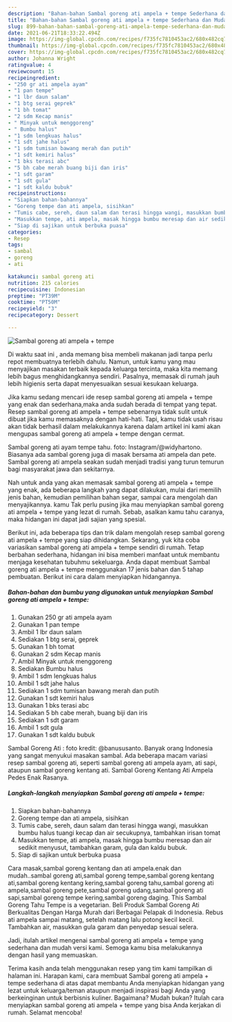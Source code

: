 ```yaml
---
description: "Bahan-bahan Sambal goreng ati ampela + tempe Sederhana dan Mudah Dibuat"
title: "Bahan-bahan Sambal goreng ati ampela + tempe Sederhana dan Mudah Dibuat"
slug: 899-bahan-bahan-sambal-goreng-ati-ampela-tempe-sederhana-dan-mudah-dibuat
date: 2021-06-21T18:33:22.494Z
image: https://img-global.cpcdn.com/recipes/f735fc7810453ac2/680x482cq70/sambal-goreng-ati-ampela-tempe-foto-resep-utama.jpg
thumbnail: https://img-global.cpcdn.com/recipes/f735fc7810453ac2/680x482cq70/sambal-goreng-ati-ampela-tempe-foto-resep-utama.jpg
cover: https://img-global.cpcdn.com/recipes/f735fc7810453ac2/680x482cq70/sambal-goreng-ati-ampela-tempe-foto-resep-utama.jpg
author: Johanna Wright
ratingvalue: 4
reviewcount: 15
recipeingredient:
- "250 gr ati ampela ayam"
- "1 pan tempe"
- "1 lbr daun salam"
- "1 btg serai geprek"
- "1 bh tomat"
- "2 sdm Kecap manis"
- " Minyak untuk menggoreng"
- " Bumbu halus"
- "1 sdm lengkuas halus"
- "1 sdt jahe halus"
- "1 sdm tumisan bawang merah dan putih"
- "1 sdt kemiri halus"
- "1 bks terasi abc"
- "5 bh cabe merah buang biji dan iris"
- "1 sdt garam"
- "1 sdt gula"
- "1 sdt kaldu bubuk"
recipeinstructions:
- "Siapkan bahan-bahannya"
- "Goreng tempe dan ati ampela, sisihkan"
- "Tumis cabe, sereh, daun salam dan terasi hingga wangi, masukkan bumbu halus tuangi kecap dan air secukupnya, tambahkan irisan tomat"
- "Masukkan tempe, ati ampela, masak hingga bumbu meresap dan air sedikit menyusut, tambahkan garam, gula dan kaldu bubuk."
- "Siap di sajikan untuk berbuka puasa"
categories:
- Resep
tags:
- sambal
- goreng
- ati

katakunci: sambal goreng ati 
nutrition: 215 calories
recipecuisine: Indonesian
preptime: "PT39M"
cooktime: "PT50M"
recipeyield: "3"
recipecategory: Dessert

---
```



![Sambal goreng ati ampela + tempe](https://img-global.cpcdn.com/recipes/f735fc7810453ac2/680x482cq70/sambal-goreng-ati-ampela-tempe-foto-resep-utama.jpg)

Di waktu  saat ini , anda memang bisa membeli makanan jadi tanpa perlu repot membuatnya terlebih dahulu. Namun, untuk kamu yang mau menyajikan masakan terbaik kepada keluarga tercinta, maka kita memang lebih bagus menghidangkannya sendiri. Pasalnya, memasak di rumah jauh lebih higienis serta dapat menyesuaikan sesuai kesukaan keluarga.

Jika kamu sedang mencari ide resep sambal goreng ati ampela + tempe yang enak dan sederhana,maka anda sudah berada di tempat yang tepat. Resep sambal goreng ati ampela + tempe  sebenarnya tidak sulit untuk dibuat jika kamu memasaknya dengan hati-hati. Tapi, kamu tidak usah risau akan tidak berhasil dalam melakukannya 
karena dalam artikel ini kami akan mengupas sambal goreng ati ampela + tempe dengan cermat.  

Sambal goreng ati ayam tempe tahu. foto: Instagram/@widyhartono. Biasanya ada sambal goreng juga di masak bersama ati ampela dan pete. Sambal goreng ati ampela seakan sudah menjadi tradisi yang turun temurun bagi masyarakat jawa dan sekitarnya.

Nah untuk anda yang akan memasak sambal goreng ati ampela + tempe yang enak, ada beberapa langkah yang dapat dilakukan, mulai dari memilih jenis bahan, kemudian pemilihan bahan segar, sampai cara mengolah dan menyajikannya. kamu Tak perlu pusing jika mau menyiapkan sambal goreng ati ampela + tempe yang lezat di rumah. Sebab, asalkan kamu  tahu caranya, maka hidangan ini dapat jadi sajian yang spesial.

Berikut ini, ada beberapa tips dan trik dalam mengolah resep sambal goreng ati ampela + tempe yang siap dihidangkan. Sekarang, yuk kita coba variasikan sambal goreng ati ampela + tempe sendiri di rumah. Tetap berbahan sederhana, hidangan ini bisa memberi manfaat untuk membantu menjaga kesehatan tubuhmu sekeluarga. Anda dapat membuat Sambal goreng ati ampela + tempe menggunakan 17 jenis bahan dan 5 tahap pembuatan. Berikut ini cara dalam menyiapkan hidangannya.

<!--inarticleads1-->

##### Bahan-bahan dan bumbu yang digunakan untuk menyiapkan Sambal goreng ati ampela + tempe:

1. Gunakan 250 gr ati ampela ayam
1. Gunakan 1 pan tempe
1. Ambil 1 lbr daun salam
1. Sediakan 1 btg serai, geprek
1. Gunakan 1 bh tomat
1. Gunakan 2 sdm Kecap manis
1. Ambil  Minyak untuk menggoreng
1. Sediakan  Bumbu halus
1. Ambil 1 sdm lengkuas halus
1. Ambil 1 sdt jahe halus
1. Sediakan 1 sdm tumisan bawang merah dan putih
1. Gunakan 1 sdt kemiri halus
1. Gunakan 1 bks terasi abc
1. Sediakan 5 bh cabe merah, buang biji dan iris
1. Sediakan 1 sdt garam
1. Ambil 1 sdt gula
1. Gunakan 1 sdt kaldu bubuk


Sambal Goreng Ati : foto kredit: @banususanto. Banyak orang Indonesia yang sangat menyukui masakan sambal. Ada beberapa macam variasi resep sambal goreng ati, seperti sambal goreng ati ampela ayam, ati sapi, ataupun sambal goreng kentang ati. Sambal Goreng Kentang Ati Ampela Pedes Enak Rasanya. 

<!--inarticleads2-->

##### Langkah-langkah menyiapkan Sambal goreng ati ampela + tempe:

1. Siapkan bahan-bahannya
1. Goreng tempe dan ati ampela, sisihkan
1. Tumis cabe, sereh, daun salam dan terasi hingga wangi, masukkan bumbu halus tuangi kecap dan air secukupnya, tambahkan irisan tomat
1. Masukkan tempe, ati ampela, masak hingga bumbu meresap dan air sedikit menyusut, tambahkan garam, gula dan kaldu bubuk.
1. Siap di sajikan untuk berbuka puasa


Cara masak,sambal goreng kentang dan ati ampela.enak dan mudah..sambal goreng ati,sambal goreng tempe,sambal goreng kentang ati,sambal goreng kentang kering,sambal goreng tahu,sambal goreng ati ampela,sambal goreng pete,sambal goreng udang,sambal goreng ati sapi,sambal goreng tempe kering,sambal goreng daging. This Sambal Goreng Tahu Tempe is a vegetarian. Beli Produk Sambal Goreng Ati Berkualitas Dengan Harga Murah dari Berbagai Pelapak di Indonesia. Rebus ati ampela sampai matang, setelah matang lalu potong kecil kecil. Tambahkan air, masukkan gula garam dan penyedap sesuai selera. 

Jadi, itulah artikel mengenai  sambal goreng ati ampela + tempe  yang sederhana dan mudah versi kami. Semoga kamu bisa melakukannya dengan hasil yang memuaskan. 

Terima kasih anda telah menggunakan resep yang tim kami tampilkan di halaman ini. Harapan kami, cara membuat  Sambal goreng ati ampela + tempe sederhana di atas dapat membantu Anda menyiapkan hidangan yang lezat untuk keluarga/teman ataupun menjadi inspirasi bagi Anda yang berkeinginan untuk berbisnis kuliner. Bagaimana? Mudah bukan? Itulah cara menyiapkan sambal goreng ati ampela + tempe yang bisa Anda kerjakan di rumah. Selamat mencoba!

